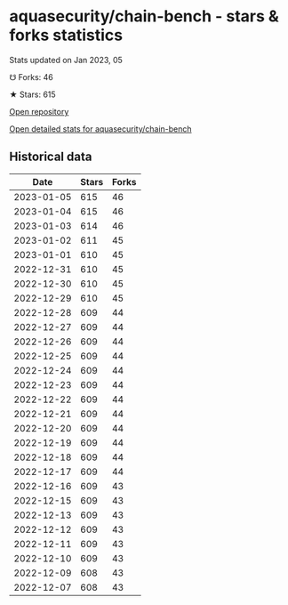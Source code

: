 # aquasecurity/chain-bench - stars & forks statistics

Stats updated on Jan 2023, 05

☋ Forks: 46

★ Stars: 615

[Open repository](https://github.com/aquasecurity/chain-bench)

[Open detailed stats for aquasecurity/chain-bench](https://reviewgithub.com/rep/aquasecurity/chain-bench)

## Historical data
| Date | Stars | Forks |
|------|-------|-------|
| 2023-01-05 | 615 | 46 | 
| 2023-01-04 | 615 | 46 | 
| 2023-01-03 | 614 | 46 | 
| 2023-01-02 | 611 | 45 | 
| 2023-01-01 | 610 | 45 | 
| 2022-12-31 | 610 | 45 | 
| 2022-12-30 | 610 | 45 | 
| 2022-12-29 | 610 | 45 | 
| 2022-12-28 | 609 | 44 | 
| 2022-12-27 | 609 | 44 | 
| 2022-12-26 | 609 | 44 | 
| 2022-12-25 | 609 | 44 | 
| 2022-12-24 | 609 | 44 | 
| 2022-12-23 | 609 | 44 | 
| 2022-12-22 | 609 | 44 | 
| 2022-12-21 | 609 | 44 | 
| 2022-12-20 | 609 | 44 | 
| 2022-12-19 | 609 | 44 | 
| 2022-12-18 | 609 | 44 | 
| 2022-12-17 | 609 | 44 | 
| 2022-12-16 | 609 | 43 | 
| 2022-12-15 | 609 | 43 | 
| 2022-12-13 | 609 | 43 | 
| 2022-12-12 | 609 | 43 | 
| 2022-12-11 | 609 | 43 | 
| 2022-12-10 | 609 | 43 | 
| 2022-12-09 | 608 | 43 | 
| 2022-12-07 | 608 | 43 | 

